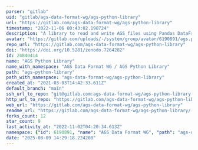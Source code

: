 ```yaml
---
parser: "gitlab"
uid: "gitlab/ags-data-format-wg/ags-python-library"
url: "https://gitlab.com/ags-data-format-wg/ags-python-library"
timestamp: "2022-11-06 00:43:02.198724"
description: "A library to read and write AGS files using Pandas DataFrames"
avatar: "https://gitlab.com/uploads/-/system/group/avatar/6190891/ags.png"
repo_url: "https://gitlab.com/ags-data-format-wg/ags-python-library"
doi: "https://doi.org/10.5281/zenodo.7264282"
id: 24840414
name: "AGS Python Library"
name_with_namespace: "AGS Data Format WG / AGS Python Library"
path: "ags-python-library"
path_with_namespace: "ags-data-format-wg/ags-python-library"
created_at: "2021-03-03T14:42:33.611Z"
default_branch: "main"
ssh_url_to_repo: "git@gitlab.com:ags-data-format-wg/ags-python-library.git"
http_url_to_repo: "https://gitlab.com/ags-data-format-wg/ags-python-library.git"
web_url: "https://gitlab.com/ags-data-format-wg/ags-python-library"
readme_url: "https://gitlab.com/ags-data-format-wg/ags-python-library/-/blob/main/README.md"
forks_count: 12
star_count: 9
last_activity_at: "2022-11-02T04:20:34.613Z"
namespace: {"id": 6190891, "name": "AGS Data Format WG", "path": "ags-data-format-wg", "kind": "group", "full_path": "ags-data-format-wg", "parent_id": null, "avatar_url": "/uploads/-/system/group/avatar/6190891/ags.png", "web_url": "https://gitlab.com/groups/ags-data-format-wg"}
date: "2025-08-09 14:29:18.224208"
---
```

